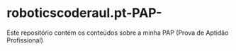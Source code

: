 # roboticscoderaul.pt-PAP-
Este repositório contém os conteúdos sobre a minha PAP (Prova de Aptidão Profissional)
